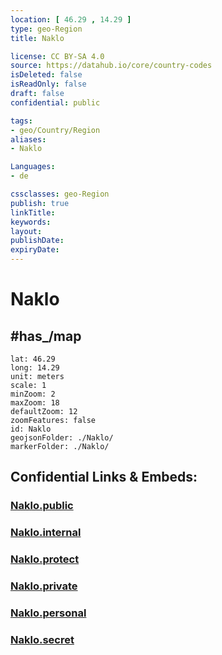 ```yaml
---
location: [ 46.29 , 14.29 ] 
type: geo-Region
title: Naklo

license: CC BY-SA 4.0
source: https://datahub.io/core/country-codes
isDeleted: false
isReadOnly: false
draft: false
confidential: public

tags:
- geo/Country/Region
aliases:
- Naklo

Languages:
- de

cssclasses: geo-Region
publish: true
linkTitle: 
keywords: 
layout: 
publishDate: 
expiryDate: 
---
```


# Naklo


## #has_/map 

```leaflet
lat: 46.29
long: 14.29
unit: meters
scale: 1
minZoom: 2 
maxZoom: 18
defaultZoom: 12
zoomFeatures: false 
id: Naklo
geojsonFolder: ./Naklo/
markerFolder: ./Naklo/
```


## Confidential Links & Embeds: 

### [Naklo.public](/_public/\Earth\Continent\Europe\Europe~Central\Slovenia\Regions~Slovenia\Gorenjska\counties~GorenjskaNaklo.public.md) 

### [Naklo.internal](/_internal/\Earth\Continent\Europe\Europe~Central\Slovenia\Regions~Slovenia\Gorenjska\counties~GorenjskaNaklo.internal.md) 

### [Naklo.protect](/_protect/\Earth\Continent\Europe\Europe~Central\Slovenia\Regions~Slovenia\Gorenjska\counties~GorenjskaNaklo.protect.md) 

### [Naklo.private](/_private/\Earth\Continent\Europe\Europe~Central\Slovenia\Regions~Slovenia\Gorenjska\counties~GorenjskaNaklo.private.md) 

### [Naklo.personal](/_personal/\Earth\Continent\Europe\Europe~Central\Slovenia\Regions~Slovenia\Gorenjska\counties~GorenjskaNaklo.personal.md) 

### [Naklo.secret](/_secret/\Earth\Continent\Europe\Europe~Central\Slovenia\Regions~Slovenia\Gorenjska\counties~GorenjskaNaklo.secret.md)

